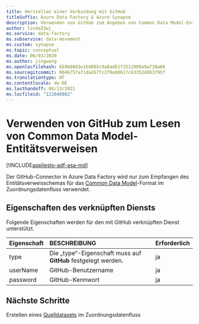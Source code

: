 ```yaml
---
title: Herstellen einer Verbindung mit GitHub
titleSuffix: Azure Data Factory & Azure Synapse
description: Verwenden von GitHub zum Angeben von Common Data Model-Entitätsverweisen
author: linda33wj
ms.service: data-factory
ms.subservice: data-movement
ms.custom: synapse
ms.topic: conceptual
ms.date: 06/03/2020
ms.author: jingwang
ms.openlocfilehash: 659b0883e1b4085c9a8ad61f3512909a9a738a66
ms.sourcegitcommit: 0046757af1da267fc2f0e88617c633524883795f
ms.translationtype: HT
ms.contentlocale: de-DE
ms.lasthandoff: 08/13/2021
ms.locfileid: "122640982"
---
```

# <a name="use-github-to-read-common-data-model-entity-references"></a>Verwenden von GitHub zum Lesen von Common Data Model-Entitätsverweisen

[!INCLUDE[appliesto-adf-asa-md](includes/appliesto-adf-asa-md.md)]

Der GitHub-Connector in Azure Data Factory wird nur zum Empfangen des Entitätsverweisschemas für das [Common Data Model](format-common-data-model.md)-Format im Zuordnungsdatenfluss verwendet.

## <a name="linked-service-properties"></a>Eigenschaften des verknüpften Diensts

Folgende Eigenschaften werden für den mit GitHub verknüpften Dienst unterstützt.

| Eigenschaft | BESCHREIBUNG | Erforderlich |
|:--- |:--- |:--- |
| type | Die „type“-Eigenschaft muss auf **GitHub** festgelegt werden. | ja
| userName | GitHub-Benutzername | ja |
| password | GitHub-Kennwort | ja |

## <a name="next-steps"></a>Nächste Schritte

Erstellen eines [Quelldatasets](data-flow-source.md) im Zuordnungsdatenfluss